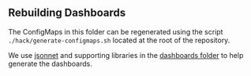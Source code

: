 ## Rebuilding Dashboards

The ConfigMaps in this folder can be regenerated using the script `./hack/generate-configmaps.sh` located at the root of the repository.

We use [jsonnet](https://jsonnet.org/) and supporting libraries in the [dashboards folder](../dashboards) to help generate the dashboards.
